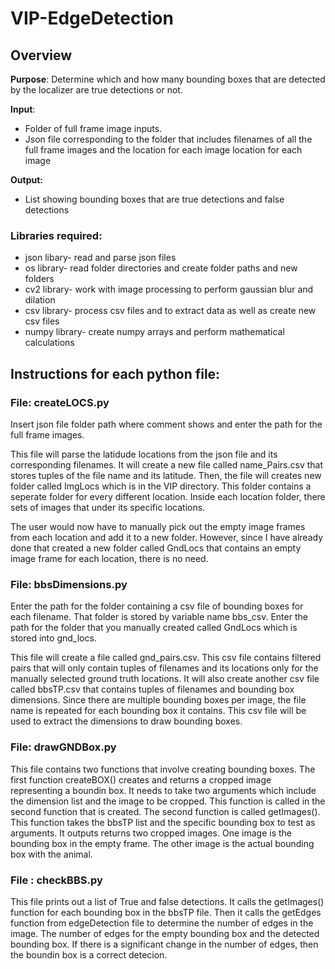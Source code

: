 # VIP-EdgeDetection
## Overview
**Purpose**: Determine which and how many bounding boxes that are detected by the localizer are true detections or not.

**Input**:

* Folder of full frame image inputs.
* Json file corresponding to the folder that includes filenames of all the full frame images and the location for each image location for each image

**Output:**
* List showing bounding boxes that are true detections and false detections
### Libraries required:
* json libary- read and parse json files
* os library- read folder directories and create folder paths and new folders 
* cv2 library- work with image processing to perform gaussian blur and dilation
* csv library- process csv files and to extract data as well as create new csv files
* numpy library- create numpy arrays and perform mathematical calculations
## Instructions for each python file:

### File: createLOCS.py
Insert json file folder path where comment shows and enter the path for the full frame images.
	
This file will parse the latidude locations from the json file and its corresponding filenames.
	It will create a new file called name_Pairs.csv that stores tuples of the file name and its latitude.
	Then, the file will creates new folder called ImgLocs which is in the VIP directory. This folder contains
	a seperate folder for every different location. Inside each location folder, there sets of images that
	under its specific locations.

The user would now have to manually pick out the empty image frames from each location and add it to a new folder.
	However, since I have already done that created a new folder called GndLocs that contains an empty image frame for each location,
	there is no need.
	
### File: bbsDimensions.py

Enter the path for the folder containing a csv file of bounding boxes for each filename. That folder is stored by variable name bbs_csv.
	Enter the path for the folder that you manually created called GndLocs which is stored into gnd_locs.
	
This file will create a file called gnd_pairs.csv. This csv file contains filtered pairs that will only contain tuples of filenames
	and its locations only for the manually selected ground truth locations.
	It will also create another csv file called bbsTP.csv that contains tuples of filenames and bounding box dimensions. Since there are multiple bounding boxes per image,
	the file name is repeated for each bounding box it contains. This csv file will be used to extract the dimensions to draw bounding boxes.
	
### File: drawGNDBox.py
	
This file contains two functions that involve creating bounding boxes. The first function createBOX() creates and returns a cropped image representing a boundin box.
	It needs to take two arguments which include the dimension list and the image to be cropped. This function is called in the second function that is created.
	The second function is called getImages(). This function takes the bbsTP list and the specific bounding box to test as arguments. It outputs returns two cropped images.
One image is the bounding box in the empty frame. The other image is the actual bounding box with the animal.
	
### File : checkBBS.py
	
This file prints out a list of True and false detections. It calls the getImages() function for each bounding box in the bbsTP file.
	Then it calls the getEdges function from edgeDetection file to determine the number of edges in the image. The number of edges for the empty bounding box and the
	detected bounding box. If there is a significant change in the number of edges, then the boundin box is a correct detecion.
	
